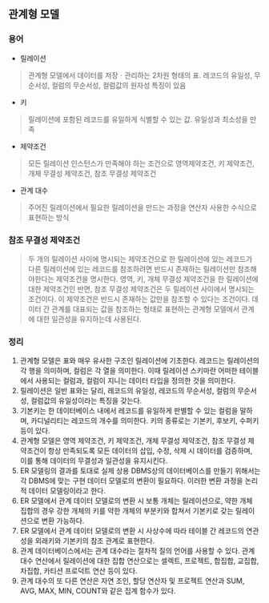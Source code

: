 ## 관계형 모델 

### 용어 
- 릴레이션
> 관계형 모델에서 데이터를 저장ㆍ관리하는 2차원 형태의 표. 레코드의 유일성, 무순서성, 컬럼의 무순서성, 컬럼값의 원자성 특징이 있음
- 키
> 릴레이션에 포함된 레코드를 유일하게 식별할 수 있는 값. 유일성과 최소성을 만족
- 제약조건
> 모든 릴레이션 인스턴스가 만족해야 하는 조건으로 영역제약조건, 키 제약조건, 개체 무결성 제약조건, 참조 무결성 제약조건
- 관계 대수
> 주어진 릴레이션에서 필요한 릴레이션을 만드는 과정을 연산자 사용한 수식으로 표현하는 방식

### 참조 무결성 제약조건
> 두 개의 릴레이션 사이에 명시되는 제약조건으로 한 릴레이션에 있는 레코드가 다른 릴레이션에 있는 레코드를 참조하려면 반드시 존재하는 릴레이션만 참조해야한다는 제약조건을 명시한다.
> 영역, 키, 개체 무결성 제약조건을 한 릴레이션에 대한 제약조건인 반면, 참조 무결성 제약조건은 두 릴레이션 사이에서 명시되는 조건이다. 
> 이 제약조건은 반드시 존재하는 값만을 참조할 수 있다는 조건이다. 
> 데이터 간 관계를 대표되는 값을 참조하는 형태로 표현하는 관계형 모델에서 관계에 대한 일관성을 유지하는데 사용된다.

### 정리
1. 관계형 모델은 표와 매우 유사한 구조인 릴레이션에 기초한다. 레코드는 릴레이션의 각 행을 의미하며, 컬럼은 각 열을 의미한다. 이때 릴레이션 스키마란 어떠한 테이블에서 사용되는 컬럼과, 컬럼이 지니는 데이터 타입을 정의한 것을 의미한다.
2. 릴레이션은 일반 표와는 달리, 레코드의 유일성, 레코드의 무순서성, 컬럼의 무순서성, 컬럼값의 유일성이라는 특징을 갖는다.
3. 기본키는 한 데이터베이스 내에서 레코드를 유일하게 판별할 수 있는 컬럼을 말하며, 카디널리티는 레코드의 개수를 의미한다. 키의 종류로는 기본키, 후보키, 수퍼키 등이 있다.
4. 관계형 모델은 영역 제약조건, 키 제약조건, 개체 무결성 제약조건, 참조 무결성 제약조건이 항상 만족되도록 모든 데이터의 삽입, 수정, 삭제 시 데이터를 검증하며, 이를 통해 데이터의 무결성과 일관성을 유지시킨다.
5. ER 모델링의 결과를 토대로 실제 상용 DBMS상의 데이터베이스를 만들기 위해서는 각 DBMS에 맞는 구현 데이터 모델로의 변환이 필요하다. 이러한 변환 과정을 논리적 데이터 모델링이라고 한다.
6. ER 모델에서 관계 데이터 모델로의 변환 시 보통 개체는 릴레이션으로, 약한 개체 집합의 경우 강한 개체의 키를 약한 개체의 부분키와 합쳐서 기본키로 갖는 릴레이션으로 변환 가능하다.
7. ER 모델에서 관계 데이터 모델로의 변환 시 사상수에 따라 테이블 간 레코드의 연관성을 외래키와 기본키의 참조 관계로 표현한다.
8. 관계 데이터베이스에서는 관계 대수라는 절차적 질의 언어를 사용할 수 있다. 관계 대수 연산에서 릴레이션에 대한 집합 연산으로는 셀렉트, 프로젝트, 합집합, 교집합, 차집합, 카티션 프로덕트 연산 등이 있다.
9. 관계 대수의 또 다른 연산은 자연 조인, 할당 연산자 및 프로젝트 연산과 SUM, AVG, MAX, MIN, COUNT와 같은 집계 함수가 있다.

